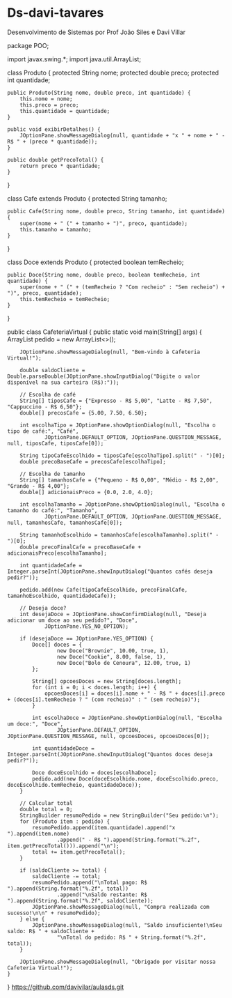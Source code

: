 # Ds-davi-tavares
Desenvolvimento de Sistemas por Prof João Siles e Davi Villar

package POO;

import javax.swing.*;
import java.util.ArrayList;

class Produto {
    protected String nome;
    protected double preco;
    protected int quantidade;

    public Produto(String nome, double preco, int quantidade) {
        this.nome = nome;
        this.preco = preco;
        this.quantidade = quantidade;
    }

    public void exibirDetalhes() {
        JOptionPane.showMessageDialog(null, quantidade + "x " + nome + " - R$ " + (preco * quantidade));
    }

    public double getPrecoTotal() {
        return preco * quantidade;
    }
}

class Cafe extends Produto {
    protected String tamanho;

    public Cafe(String nome, double preco, String tamanho, int quantidade) {
        super(nome + " (" + tamanho + ")", preco, quantidade);
        this.tamanho = tamanho;
    }
}

class Doce extends Produto {
    protected boolean temRecheio;

    public Doce(String nome, double preco, boolean temRecheio, int quantidade) {
        super(nome + " (" + (temRecheio ? "Com recheio" : "Sem recheio") + ")", preco, quantidade);
        this.temRecheio = temRecheio;
    }
}

public class CafeteriaVirtual {
    public static void main(String[] args) {
        ArrayList<Produto> pedido = new ArrayList<>();

        JOptionPane.showMessageDialog(null, "Bem-vindo à Cafeteria Virtual!");

        double saldoCliente = Double.parseDouble(JOptionPane.showInputDialog("Digite o valor disponível na sua carteira (R$):"));

        // Escolha de café
        String[] tiposCafe = {"Expresso - R$ 5,00", "Latte - R$ 7,50", "Cappuccino - R$ 6,50"};
        double[] precosCafe = {5.00, 7.50, 6.50};

        int escolhaTipo = JOptionPane.showOptionDialog(null, "Escolha o tipo de café:", "Café",
                JOptionPane.DEFAULT_OPTION, JOptionPane.QUESTION_MESSAGE, null, tiposCafe, tiposCafe[0]);

        String tipoCafeEscolhido = tiposCafe[escolhaTipo].split(" - ")[0];
        double precoBaseCafe = precosCafe[escolhaTipo];

        // Escolha de tamanho
        String[] tamanhosCafe = {"Pequeno - R$ 0,00", "Médio - R$ 2,00", "Grande - R$ 4,00"};
        double[] adicionaisPreco = {0.0, 2.0, 4.0};

        int escolhaTamanho = JOptionPane.showOptionDialog(null, "Escolha o tamanho do café:", "Tamanho",
                JOptionPane.DEFAULT_OPTION, JOptionPane.QUESTION_MESSAGE, null, tamanhosCafe, tamanhosCafe[0]);

        String tamanhoEscolhido = tamanhosCafe[escolhaTamanho].split(" - ")[0];
        double precoFinalCafe = precoBaseCafe + adicionaisPreco[escolhaTamanho];

        int quantidadeCafe = Integer.parseInt(JOptionPane.showInputDialog("Quantos cafés deseja pedir?"));

        pedido.add(new Cafe(tipoCafeEscolhido, precoFinalCafe, tamanhoEscolhido, quantidadeCafe));

        // Deseja doce?
        int desejaDoce = JOptionPane.showConfirmDialog(null, "Deseja adicionar um doce ao seu pedido?", "Doce",
                JOptionPane.YES_NO_OPTION);

        if (desejaDoce == JOptionPane.YES_OPTION) {
            Doce[] doces = {
                    new Doce("Brownie", 10.00, true, 1),
                    new Doce("Cookie", 8.00, false, 1),
                    new Doce("Bolo de Cenoura", 12.00, true, 1)
            };

            String[] opcoesDoces = new String[doces.length];
            for (int i = 0; i < doces.length; i++) {
                opcoesDoces[i] = doces[i].nome + " - R$ " + doces[i].preco + (doces[i].temRecheio ? " (com recheio)" : " (sem recheio)");
            }

            int escolhaDoce = JOptionPane.showOptionDialog(null, "Escolha um doce:", "Doce",
                    JOptionPane.DEFAULT_OPTION, JOptionPane.QUESTION_MESSAGE, null, opcoesDoces, opcoesDoces[0]);

            int quantidadeDoce = Integer.parseInt(JOptionPane.showInputDialog("Quantos doces deseja pedir?"));

            Doce doceEscolhido = doces[escolhaDoce];
            pedido.add(new Doce(doceEscolhido.nome, doceEscolhido.preco, doceEscolhido.temRecheio, quantidadeDoce));
        }

        // Calcular total
        double total = 0;
        StringBuilder resumoPedido = new StringBuilder("Seu pedido:\n");
        for (Produto item : pedido) {
            resumoPedido.append(item.quantidade).append("x ").append(item.nome)
                    .append(" - R$ ").append(String.format("%.2f", item.getPrecoTotal())).append("\n");
            total += item.getPrecoTotal();
        }

        if (saldoCliente >= total) {
            saldoCliente -= total;
            resumoPedido.append("\nTotal pago: R$ ").append(String.format("%.2f", total))
                    .append("\nSaldo restante: R$ ").append(String.format("%.2f", saldoCliente));
            JOptionPane.showMessageDialog(null, "Compra realizada com sucesso!\n\n" + resumoPedido);
        } else {
            JOptionPane.showMessageDialog(null, "Saldo insuficiente!\nSeu saldo: R$ " + saldoCliente +
                    "\nTotal do pedido: R$ " + String.format("%.2f", total));
        }

        JOptionPane.showMessageDialog(null, "Obrigado por visitar nossa Cafeteria Virtual!");
    }
}
https://github.com/davivilar/aulasds.git
